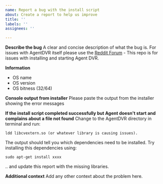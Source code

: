 ```yaml
---
name: Report a bug with the install script
about: Create a report to help us improve
title: ''
labels: ''
assignees: ''

---
```


**Describe the bug**
A clear and concise description of what the bug is. For issues with AgentDVR itself please use the [Reddit Forum](https://www.reddit.com/r/ispyconnect/) - This repo is for issues with installing and starting Agent DVR.

**Information**
- OS name
- OS version
- OS bitness (32/64)

**Console output from installer**
Please paste the output from the installer showing the error messages

**If the install script completed successfully but Agent doesn't start and complains about a file not found**
Change to the AgentDVR directory in terminal and run:

    ldd libcvextern.so (or whatever library is causing issues). 

The output should tell you which dependencies need to be installed.  Try installing this dependencies using:

    sudo apt-get install xxxx

.. and update this report with the missing libraries.

**Additional context**
Add any other context about the problem here.
